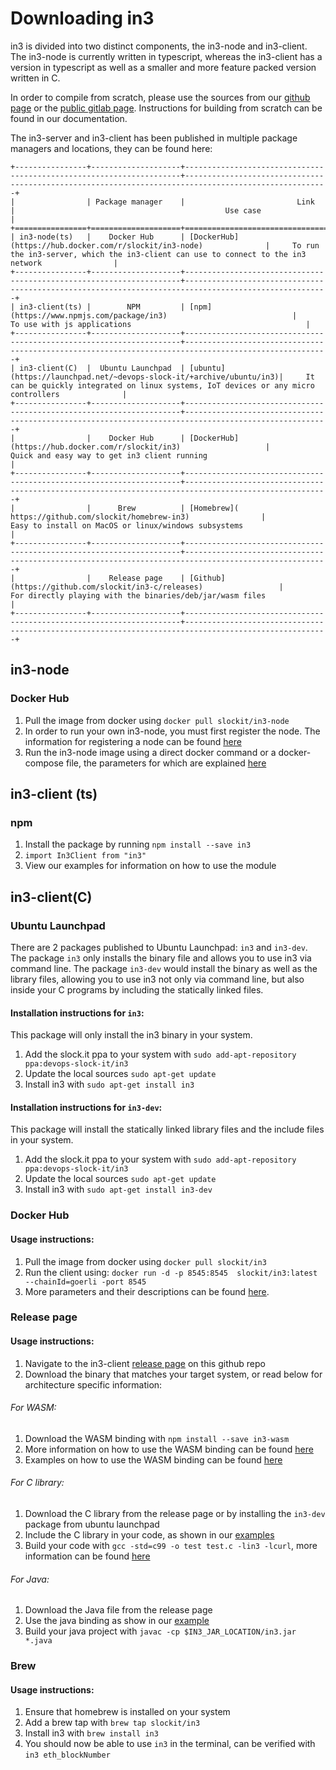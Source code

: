 # Downloading in3

in3 is divided into two distinct components, the in3-node and in3-client. The in3-node is currently written in typescript, whereas the in3-client has a version in typescript as well as a smaller and more feature packed version written in C. 

In order to compile from scratch, please use the sources from our [github page](https://github.com/slockit/in3) or the [public gitlab page](https://public-git.slock.it). Instructions for building from scratch can be found in our documentation.

The in3-server and in3-client has been published in multiple package managers and locations, they can be found here:

```eval_rst
+----------------+--------------------+---------------------------------------------------------------------+------------------------------------------------------------------------------------------------------+
|                | Package manager    |                         Link                                        |                                               Use case                                               |                                                                                                             
+================+====================+=====================================================================+======================================================================================================+
| in3-node(ts)   |    Docker Hub      | [DockerHub](https://hub.docker.com/r/slockit/in3-node)              |     To run the in3-server, which the in3-client can use to connect to the in3 network                |                                                                                                                     
+----------------+--------------------+---------------------------------------------------------------------+------------------------------------------------------------------------------------------------------+
| in3-client(ts) |        NPM         | [npm](https://www.npmjs.com/package/in3)                            |                                    To use with js applications                                       |                                                                                                                     
+----------------+--------------------+---------------------------------------------------------------------+------------------------------------------------------------------------------------------------------+
| in3-client(C)  |  Ubuntu Launchpad  | [ubuntu](https://launchpad.net/~devops-slock-it/+archive/ubuntu/in3)|     It can be quickly integrated on linux systems, IoT devices or any micro controllers              |                                                                                                                     
+----------------+--------------------+---------------------------------------------------------------------+------------------------------------------------------------------------------------------------------+
|                |    Docker Hub      | [DockerHub](https://hub.docker.com/r/slockit/in3)                   |                       Quick and easy way to get in3 client running                                   |                                                                                                                     
+----------------+--------------------+---------------------------------------------------------------------+------------------------------------------------------------------------------------------------------+
|                |      Brew          | [Homebrew]( https://github.com/slockit/homebrew-in3)                |                    Easy to install on MacOS or linux/windows subsystems                              |                                                                                                                     
+----------------+--------------------+---------------------------------------------------------------------+------------------------------------------------------------------------------------------------------+
|                |    Release page    | [Github](https://github.com/slockit/in3-c/releases)                 |                       For directly playing with the binaries/deb/jar/wasm files                      |                                                                                                                     
+----------------+--------------------+---------------------------------------------------------------------+------------------------------------------------------------------------------------------------------+
```


## in3-node
### Docker Hub
1. Pull the image from docker using ```docker pull slockit/in3-node```
2. In order to run your own in3-node, you must first register the node. The information for registering a node can be found 
[here](https://in3.readthedocs.io/en/develop/getting_started.html#registering-an-incubed-node)
3. Run the in3-node image using a direct docker command or a docker-compose file, the parameters for which are explained 
[here](https://in3.readthedocs.io/en/develop/api-node.html)


## in3-client (ts)
### npm
1. Install the package by running ```npm install --save in3```
2. ```import In3Client from "in3"```
3. View our examples for information on how to use the module

## in3-client(C)
### Ubuntu Launchpad 
 There are 2 packages published to Ubuntu Launchpad: ```in3``` and ```in3-dev```. The package ```in3``` only installs the
 binary file and allows you to use in3 via command line. The package ```in3-dev``` would install the binary as well as 
 the library files, allowing you to use in3 not only via command line, but also inside your C programs by including the
 statically linked files. 
 
 #### Installation instructions for ```in3```:
 
 This package will only install the in3 binary in your system.
 
 1. Add the slock.it ppa to your system with
 ```sudo add-apt-repository ppa:devops-slock-it/in3```
 2. Update the local sources ```sudo apt-get update```
 3. Install in3 with ```sudo apt-get install in3```

 #### Installation instructions for ```in3-dev```:
 
 This package will install the statically linked library files and the include files in your system. 
 
 1. Add the slock.it ppa to your system with
 ```sudo add-apt-repository ppa:devops-slock-it/in3```
 2. Update the local sources ```sudo apt-get update```
 3. Install in3 with ```sudo apt-get install in3-dev```
 
 ### Docker Hub
 #### Usage instructions:
 1. Pull the image from docker using ```docker pull slockit/in3```
 2. Run the client using: ```docker run -d -p 8545:8545  slockit/in3:latest --chainId=goerli -port 8545```
 3. More parameters and their descriptions can be found [here](https://in3.readthedocs.io/en/develop/getting_started.html#as-docker-container). 
 
 ### Release page
 #### Usage instructions:
 1. Navigate to the in3-client [release page](https://github.com/slockit/in3-c/releases) on this github repo 
 2. Download the binary that matches your target system, or read below for architecture specific information:
 
 ###### For WASM:
 1. Download the WASM binding with ```npm install --save in3-wasm```
 2. More information on how to use the WASM binding can be found [here](https://www.npmjs.com/package/in3-wasm)
 3. Examples on how to use the WASM binding can be found [here](https://github.com/slockit/in3-c/tree/master/examples/js)
 
 ###### For C library:
 1. Download the C library from the release page or by installing the ```in3-dev``` package from ubuntu launchpad
 2. Include the C library in your code, as shown in our [examples](https://github.com/slockit/in3-c/tree/master/examples/c)
 3. Build your code with ```gcc -std=c99 -o test test.c -lin3 -lcurl```, more information can be found [here](https://github.com/slockit/in3-c/blob/master/examples/c/build.sh)
 
  ###### For Java:
  1. Download the Java file from the release page
  2. Use the java binding as show in our [example](https://github.com/slockit/in3-c/blob/master/examples/java/GetBlockRPC.java)
  3. Build your java project with ```javac -cp $IN3_JAR_LOCATION/in3.jar *.java```
  
 ### Brew
 #### Usage instructions:
 1. Ensure that homebrew is installed on your system
 2. Add a brew tap with ```brew tap slockit/in3```
 3. Install in3 with ```brew install in3```
 4. You should now be able to use ```in3``` in the terminal, can be verified with ```in3 eth_blockNumber```
 

